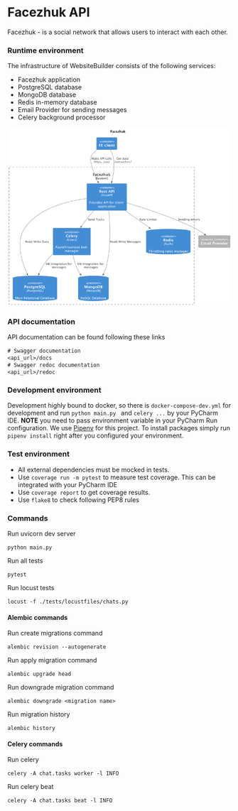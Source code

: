 # Facezhuk API

Facezhuk - is a social network that allows users to interact with each other.

### Runtime environment

The infrastructure of WebsiteBuilder consists of the following services:
* Facezhuk application
* PostgreSQL database
* MongoDB database
* Redis in-memory database
* Email Provider for sending messages
* Celery background processor

![architecture](.docs/architecture.png)

### API documentation

API documentation can be found following these links

```shell script
# Swagger documentation
<api_url>/docs
# Swagger redoc documentation
<api_url>/redoc
```

 ### Development environment
 
 Development highly bound to docker, so there is `docker-compose-dev.yml` for development and
run `python main.py ` and `celery ...` by your PyCharm IDE.
**NOTE** you need to pass environment variable in your PyCharm Run configuration.
We use [Pipenv](https://pipenv.pypa.io/) for this project.
To install packages simply run `pipenv install` right after you configured your environment.

### Test environment
* All external dependencies must be mocked in tests.
* Use `coverage run -m pytest` to measure test coverage. This can be integrated with your PyCharm IDE
* Use `coverage report` to get coverage results.
* Use `flake8` to check following PEP8 rules

### Commands

Run uvicorn dev server

```shell
python main.py
```

Run all tests

```shell
pytest
```

Run locust tests

```shell
locust -f ./tests/locustfiles/chats.py
```

#### Alembic commands

Run create migrations command

```shell
alembic revision --autogenerate 
```

Run apply migration command

```shell
alembic upgrade head
```

Run downgrade migration command

```shell
alembic downgrade <migration name>
```

Run migration history

```shell
alembic history
```

#### Celery commands

Run celery

```shell
celery -A chat.tasks worker -l INFO
```

Run celery beat

```shell
celery -A chat.tasks beat -l INFO
```


